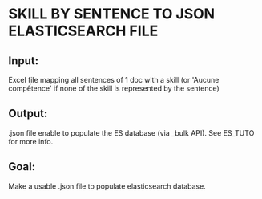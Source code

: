 # SKILL BY SENTENCE TO JSON ELASTICSEARCH FILE 
## Input: 
Excel file mapping all sentences of 1 doc with a skill (or 'Aucune compếtence' if none of the skill is represented by the sentence)     
## Output:    
.json file enable to populate the ES database (via _bulk API). See ES_TUTO for more info.    
## Goal: 
Make a usable .json file to populate elasticsearch database.   


